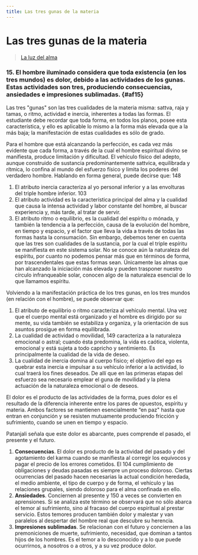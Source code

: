 ```yaml
---
title: Las tres gunas de la materia
---
```


# Las tres gunas de la materia

> [La luz del alma](/la-luz-del-alma/libro2#af15)

### 15. El hombre iluminado considera que toda existencia (en los tres mundos) es dolor, debido a las actividades de los gunas. Estas actividades son tres, produciendo consecuencias, ansiedades e impresiones sublimadas. {#af15}

Las tres "gunas" son las tres cualidades de la materia misma: sattva, raja y tamas, o ritmo, actividad e inercia, inherentes a todas las formas. El estudiante debe recordar que toda forma, en todos los planos, posee esta característica, y ello es aplicable lo mismo a la forma más elevada que a la más baja; la manifestación de estas cualidades es sólo de grado.

Para el hombre que está alcanzando la perfección, es cada vez más evidente que cada forma, a través de la cual el hombre espiritual divino se manifiesta, produce limitación y dificultad. El vehículo físico del adepto, aunque construido de sustancia predominantemente sattvica, equilibrada y rítmica, lo confina al mundo del esfuerzo físico y limita los poderes del verdadero hombre. Hablando en forma general, puede decirse que: <pin lang="en">148</pin>

1. El atributo inercia caracteriza al yo personal inferior y a las envolturas del triple hombre inferior. <pin lang="es">103</pin>
2. El atributo actividad es la característica principal del alma y la cualidad que causa la intensa actividad y labor constante del hombre, al buscar experiencia y, más tarde, al tratar de servir.
3. El atributo ritmo o equilibrio, es la cualidad del espíritu o mónada, y también la tendencia a la perfección, causa de la evolución del hombre, en tiempo y espacio, y el factor que lleva la vida a través de todas las formas hasta la consumación. Sin embargo, debemos tener en cuenta que las tres son cualidades de la sustancia, por la cual el triple espíritu se manifiesta en este sistema solar. No se conoce aún la naturaleza del espíritu, por cuanto no podemos pensar más que en términos de forma, por trascendentales que estas formas sean. Únicamente las almas que han alcanzado la iniciación más elevada y pueden trasponer nuestro círculo infranqueable solar, conocen algo de la naturaleza esencial de lo que llamamos espíritu.

Volviendo a la manifestación práctica de los tres gunas, en los tres mundos (en relación con el hombre), se puede observar que:

1. El atributo de equilibrio o ritmo caracteriza al vehículo mental. Una vez que el cuerpo mental está organizado y el hombre es dirigido por su mente, su vida también se estabiliza y organiza, y la orientación de sus asuntos prosigue en forma equilibrada.
2. La cualidad de actividad o movilidad, <pin lang="en">149</pin> caracteriza a la naturaleza emocional o astral; cuando ésta predomina, la vida es caótica, violenta, emocional y está sujeta a todo capricho y sentimiento. Es principalmente la cualidad de la vida de deseo.
3. La cualidad de inercia domina al cuerpo físico; el objetivo del ego es quebrar esta inercia e impulsar a su vehículo inferior a la actividad, lo cual traerá los fines deseados. De allí que en las primeras etapas del esfuerzo sea necesario emplear el guna de movilidad y la plena actuación de la naturaleza emocional o de deseos.

El dolor es el producto de las actividades de la forma, pues dolor es el resultado de la diferencia inherente entre los pares de opuestos, espíritu y materia. Ambos factores se mantienen esencialmente “en paz" hasta que entran en conjunción y se resisten mutuamente produciendo fricción y sufrimiento, cuando se unen en tiempo y espacio.

Patanjali señala que este dolor es abarcante, pues comprende el pasado, el presente y el futuro.

1. **Consecuencias**. El dolor es producto de la actividad del pasado y del agotamiento del karma cuando se manifiesta al corregir los equívocos y pagar el precio de los errores cometidos. El <pin lang="es">104</pin> cumplimiento de obligaciones y deudas pasadas es siempre un proceso doloroso. Ciertas ocurrencias del pasado hacen necesarias la actual condición heredada, el medio ambiente, el tipo de cuerpo y de forma, el vehículo y las relaciones grupales, siendo doloroso para el alma confinada en ello.
2. **Ansiedades**. Conciernen al presente y <pin lang="en">150</pin> a veces se convierten en aprensiones. Si se analiza este término se observará que no sólo abarca el temor al sufrimiento, sino al fracaso del cuerpo espiritual al prestar servicio. Estos temores producen también dolor y malestar y van paralelos al despertar del hombre real que descubre su herencia.
3. **Impresiones sublimadas**. Se relacionan con el futuro y conciernen a las premoniciones de muerte, sufrimiento, necesidad, que dominan a tantos hijos de los hombres. Es el temor a lo desconocido y a lo que puede ocurrirnos, a nosotros o a otros, y a su vez produce dolor.
